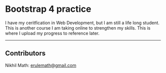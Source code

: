 # Bootstrap 4 practice

I have my ceritfication in Web Development, but I am still a life long student. This is another course I am taking online to strengthen my skills. This is where I upload my progress to reference later.

---

## Contributors

Nikhil Math: <erulemath@gmail.com>
